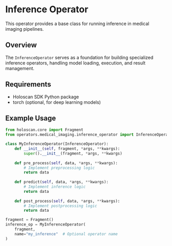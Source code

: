 # Inference Operator

This operator provides a base class for running inference in medical imaging pipelines.

## Overview

The `InferenceOperator` serves as a foundation for building specialized inference operators, handling model loading, execution, and result management.

## Requirements

- Holoscan SDK Python package
- torch (optional, for deep learning models)

## Example Usage

```python
from holoscan.core import Fragment
from operators.medical_imaging.inference_operator import InferenceOperator

class MyInferenceOperator(InferenceOperator):
    def __init__(self, fragment, *args, **kwargs):
        super().__init__(fragment, *args, **kwargs)
        
    def pre_process(self, data, *args, **kwargs):
        # Implement preprocessing logic
        return data
        
    def predict(self, data, *args, **kwargs):
        # Implement inference logic
        return data
        
    def post_process(self, data, *args, **kwargs):
        # Implement postprocessing logic
        return data

fragment = Fragment()
inference_op = MyInferenceOperator(
    fragment,
    name="my_inference"  # Optional operator name
)
```
